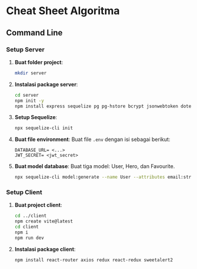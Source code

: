 # Cheat Sheet Algoritma
## Command Line
### Setup Server
1. **Buat folder project**:
   ```bash
   mkdir server
   ```

2. **Instalasi package server**:
   ```bash
   cd server
   npm init -y
   npm install express sequelize pg pg-hstore bcrypt jsonwebtoken dotenv
   ```

3. **Setup Sequelize**:
   ```bash
   npx sequelize-cli init
   ```

4. **Buat file environment**:
   Buat file `.env` dengan isi sebagai berikut:
   ```env
   DATABASE_URL= <...>
   JWT_SECRET= <jwt_secret>
   ```

5. **Buat model database**:
   Buat tiga model: User, Hero, dan Favourite.
   ```bash
   npx sequelize-cli model:generate --name User --attributes email:string,password:string
   ```

### Setup Client

1. **Buat project client**:
   ```bash
   cd ../client
   npm create vite@latest
   cd client
   npm i
   npm run dev
   ```

2. **Instalasi package client**:
   ```bash
   npm install react-router axios redux react-redux sweetalert2
   ```
